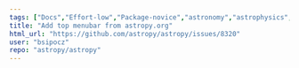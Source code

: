 ```yaml
---
tags: ["Docs","Effort-low","Package-novice","astronomy","astrophysics","astropy","python","science","sprint"]
title: "Add top menubar from astropy.org"
html_url: "https://github.com/astropy/astropy/issues/8320"
user: "bsipocz"
repo: "astropy/astropy"
---
```


